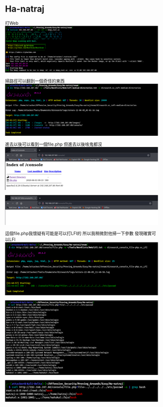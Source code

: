# Ha-natraj  
  
打Web  
![](images/E7litU3.png)  
  
掃路徑可以翻到一個奇怪的東西  
![](images/ur4uiB7.png)  
  
進去以後可以看到一個file.php 但進去以後啥鬼都沒   
![](images/iGfoPd2.png)  
  
![](images/1E3QbWw.png)  
  
這個file.php我懷疑有可能是可以打LFI的 所以我稍微對他掃一下參數 發現確實可以LFI  
![](images/KoeJboB.png)  
  
![](images/W2kOXwC.png)  
  
![](images/vyKxO3O.png)